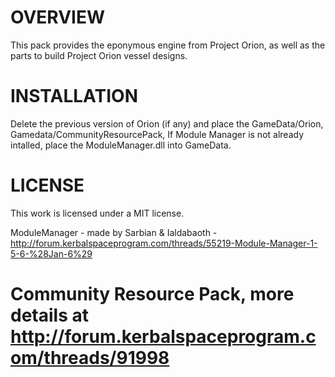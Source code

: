 OVERVIEW
===================================================================================================================
This pack provides the eponymous engine from Project Orion, as well as the parts to build Project Orion vessel designs.

INSTALLATION
===================================================================================================================
Delete the previous version of Orion (if any) and place the GameData/Orion, Gamedata/CommunityResourcePack,  If Module Manager is not already intalled, place the ModuleManager.dll into GameData.

LICENSE
===================================================================================================================
This work is licensed under a MIT license.

ModuleManager - made by Sarbian & Ialdabaoth - http://forum.kerbalspaceprogram.com/threads/55219-Module-Manager-1-5-6-%28Jan-6%29

Community Resource Pack, more details at http://forum.kerbalspaceprogram.com/threads/91998
=======

